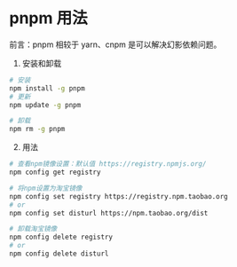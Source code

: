 # pnpm 用法

前言：pnpm 相较于 yarn、cnpm 是可以解决幻影依赖问题。

1. 安装和卸载

```sh
# 安装
npm install -g pnpm
# 更新
npm update -g pnpm

# 卸载
npm rm -g pnpm
```

2. 用法

```sh
# 查看npm镜像设置：默认值 https://registry.npmjs.org/
npm config get registry

# 将npm设置为淘宝镜像
npm config set registry https://registry.npm.taobao.org
# or
npm config set disturl https://npm.taobao.org/dist

# 卸载淘宝镜像
npm config delete registry
# or
npm config delete disturl
```
